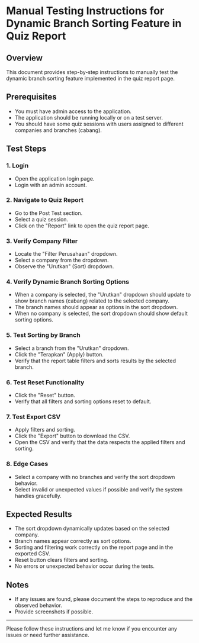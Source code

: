# Manual Testing Instructions for Dynamic Branch Sorting Feature in Quiz Report

## Overview
This document provides step-by-step instructions to manually test the dynamic branch sorting feature implemented in the quiz report page.

## Prerequisites
- You must have admin access to the application.
- The application should be running locally or on a test server.
- You should have some quiz sessions with users assigned to different companies and branches (cabang).

## Test Steps

### 1. Login
- Open the application login page.
- Login with an admin account.

### 2. Navigate to Quiz Report
- Go to the Post Test section.
- Select a quiz session.
- Click on the "Report" link to open the quiz report page.

### 3. Verify Company Filter
- Locate the "Filter Perusahaan" dropdown.
- Select a company from the dropdown.
- Observe the "Urutkan" (Sort) dropdown.

### 4. Verify Dynamic Branch Sorting Options
- When a company is selected, the "Urutkan" dropdown should update to show branch names (cabang) related to the selected company.
- The branch names should appear as options in the sort dropdown.
- When no company is selected, the sort dropdown should show default sorting options.

### 5. Test Sorting by Branch
- Select a branch from the "Urutkan" dropdown.
- Click the "Terapkan" (Apply) button.
- Verify that the report table filters and sorts results by the selected branch.

### 6. Test Reset Functionality
- Click the "Reset" button.
- Verify that all filters and sorting options reset to default.

### 7. Test Export CSV
- Apply filters and sorting.
- Click the "Export" button to download the CSV.
- Open the CSV and verify that the data respects the applied filters and sorting.

### 8. Edge Cases
- Select a company with no branches and verify the sort dropdown behavior.
- Select invalid or unexpected values if possible and verify the system handles gracefully.

## Expected Results
- The sort dropdown dynamically updates based on the selected company.
- Branch names appear correctly as sort options.
- Sorting and filtering work correctly on the report page and in the exported CSV.
- Reset button clears filters and sorting.
- No errors or unexpected behavior occur during the tests.

## Notes
- If any issues are found, please document the steps to reproduce and the observed behavior.
- Provide screenshots if possible.

---

Please follow these instructions and let me know if you encounter any issues or need further assistance.
